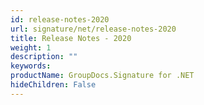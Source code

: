 ```yaml
---
id: release-notes-2020
url: signature/net/release-notes-2020
title: Release Notes - 2020
weight: 1
description: ""
keywords: 
productName: GroupDocs.Signature for .NET
hideChildren: False
---
```

